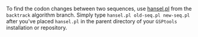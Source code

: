 To find the codon changes between two sequences, use [hansel.pl](http://theframeshiftkids.googlecode.com/svn/branches/backtrack/hansel.pl) from the `backtrack` algorithm branch. Simply type `hansel.pl old-seq.pl new-seq.pl` after you've placed `hansel.pl` in the parent directory of your `GSPtools` installation or repository.